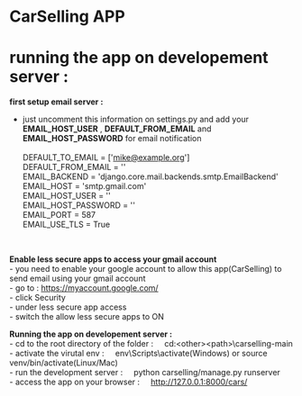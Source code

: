 # CarSelling APP
  

# running the app on developement server :

**first setup email server :** <br />

  - just uncomment this information on settings.py and add your **EMAIL_HOST_USER** , **DEFAULT_FROM_EMAIL**  and **EMAIL_HOST_PASSWORD** for email notification<br /><br />
    DEFAULT_TO_EMAIL = ['mike@example.org']\
    DEFAULT_FROM_EMAIL = '<paste your gmail account here>'\
    EMAIL_BACKEND = 'django.core.mail.backends.smtp.EmailBackend'\
    EMAIL_HOST = 'smtp.gmail.com'\
    EMAIL_HOST_USER = '<paste your gmail account here>'\
    EMAIL_HOST_PASSWORD = '<paste Google password or app password here>'\
    EMAIL_PORT = 587\
    EMAIL_USE_TLS = True
  </br>
  
**Enable less secure apps to access your gmail account**</br>
    - you need to enable your google account to allow this app(CarSelling) to send email using your gmail account   </br>
       - go to : https://myaccount.google.com/  </br>
       - click Security  </br>
       - under less secure app access  </br>
       - switch the allow less secure apps to ON  </br>
  
  
  
**Running the app on developement server :**<br />
    - cd to the root directory of the folder :&nbsp;&nbsp;&nbsp;&nbsp;&nbsp;cd:\<other>\<path>\carselling-main <br />
    - activate the virutal env :&nbsp;&nbsp;&nbsp;&nbsp;&nbsp;env\Scripts\activate(Windows) or source venv/bin/activate(Linux/Mac) <br />
    - run the development server :&nbsp;&nbsp;&nbsp;&nbsp;&nbsp;python carselling/manage.py runserver <br />
    - access the app on your browser :&nbsp;&nbsp;&nbsp;&nbsp;&nbsp;http://127.0.0.1:8000/cars/ <br />
